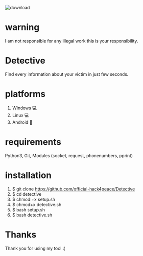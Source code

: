![download](https://user-images.githubusercontent.com/90603785/174975614-86b76bde-f52a-4c22-b54e-72cda285d9ae.png)
# warning
I am not responsible for any illegal work this is your responsibility.
# Detective
Find every information about your victim in just few seconds.
# platforms
1. Windows 💻
2. Linux 💻
3. Android 📱
# requirements
Python3, Git, Modules (socket, request, phonenumbers, pprint)
# installation
1. $ git clone https://github.com/official-hack4peace/Detective
2. $ cd detective
3. $ chmod +x setup.sh
4. $ chmod+x detective.sh
5. $ bash setup.sh
6. $ bash detective.sh
# Thanks
Thank you for using my tool :)
